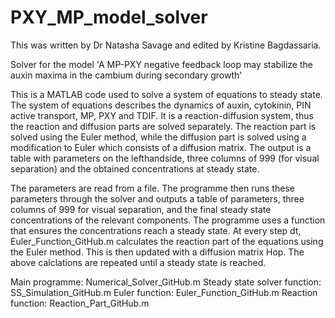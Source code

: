 # PXY_MP_model_solver
This was written by Dr Natasha Savage and edited by Kristine Bagdassaria.

Solver for the model 'A MP-PXY negative feedback loop may stabilize the auxin maxima in the cambium during secondary growth'

This is a MATLAB code used to solve a system of equations to steady state. The system of equations describes the dynamics of auxin, cytokinin, PIN active transport, MP, PXY and TDIF. It is a reaction-diffusion system, thus the reaction and diffusion parts are solved separately. The reaction part is solved using the Euler method, while the diffusion part is solved using a modification to Euler which consists of a diffusion matrix. The output is a table with parameters on the lefthandside, three columns of 999 (for visual separation) and the obtained concentrations at steady state.

The parameters are read from a file. The programme then runs these parameters through the solver and outputs a table of parameters, three columns of 999 for visual separation, and the final steady state concentrations of the relevant components. The programme uses a function that ensures the concentrations reach a steady state. At every step dt, Euler_Function_GitHub.m calculates the reaction part of the equations using the Euler method. This is then
updated with a diffusion matrix Hop. The above calclations are repeated until a steady state is reached. 


Main programme: Numerical_Solver_GitHub.m
Steady state solver function: SS_Simulation_GitHub.m
Euler function: Euler_Function_GitHub.m
Reaction function: Reaction_Part_GitHub.m
